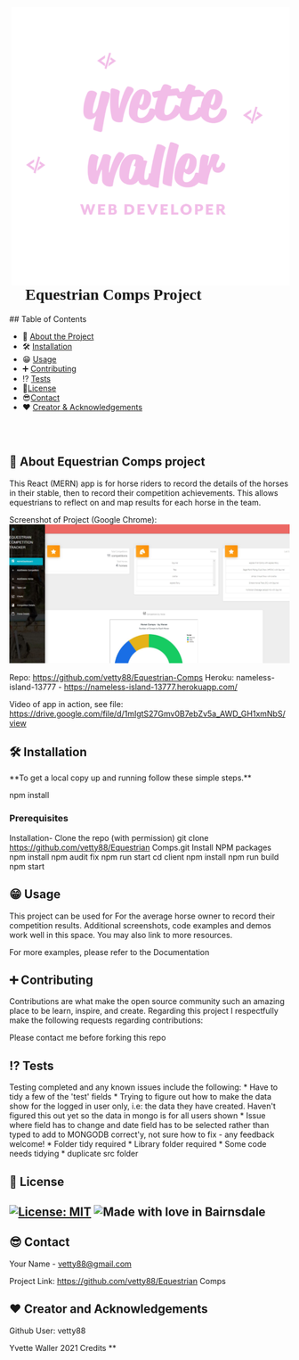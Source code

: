 

  <link rel="preconnect" href="https://fonts.googleapis.com">
<link rel="preconnect" href="https://fonts.gstatic.com" crossorigin>
<link href="https://fonts.googleapis.com/css2?family=Kaushan+Script&display=swap" rel="stylesheet">

<p>
    <img src="./YWlogo.png" align="right" height="500px" width="auto" alt="Logo"/>
<h1 style="font-family:Kaushan Script"> 🌟 Equestrian Comps Project 🌟 </h1>
 <!-- TABLE OF CONTENTS -->
## Table of Contents

* 🚀 [About the Project](#answers.project)
* 🛠️ [Installation](#installation)
* 😁 [Usage](#usage)
* ➕ [Contributing](#contributing)
* ⁉️ [Tests](#tests)
* 📑[License](#license)
* 😎[Contact](#contact)
* ❤️ [Creator & Acknowledgements](#acknowledgements)
</p>
<br><br>
<p>
<h2> 🚀 About Equestrian Comps project </h2>

  This React (MERN) app is for horse riders to record the details of the horses in their stable, then to record their competition achievements. This allows equestrians to reflect on and map results for each horse in the team.

  Screenshot of Project (Google Chrome): 
  ![Screenshot](./Screen.PNG?raw=true)

  Repo: https://github.com/vetty88/Equestrian-Comps
  Heroku: nameless-island-13777 - https://nameless-island-13777.herokuapp.com/

  Video of app in action, see file: https://drive.google.com/file/d/1mIgtS27Gmv0B7ebZv5a_AWD_GH1xmNbS/view
</p>
<p>
<h2> 🛠️ Installation </h2>
**To get a local copy up and running follow these simple steps.**

npm install

<h3> Prerequisites </h3>

Installation-
  Clone the repo (with permission)
    git clone https://github.com/vetty88/Equestrian Comps.git
  Install NPM packages
    npm install
    npm audit fix 
    npm run start 
    cd client 
    npm install 
    npm run build 
    npm start

<h2> 😁 Usage </h2>

This project can be used for For the average horse owner to record their competition results. Additional screenshots, code examples and demos work well in this space. You may also link to more resources.

For more examples, please refer to the Documentation

<h2> ➕ Contributing </h2>

Contributions are what make the open source community such an amazing place to be learn, inspire, and create. Regarding this project I respectfully make the following requests regarding contributions:
</p>
<p>

Please contact me before forking this repo

<h2> ⁉️ Tests </h2>
Testing completed and any known issues include the following:
* Have to tidy a few of the 'test' fields
* Trying to figure out how to make the data show for the logged in user only, i.e: the data they have created. Haven't figured this out yet so the data in mongo is for all users shown
* Issue where field has to change and date field has to be selected rather than typed to add to MONGODB correct'y, not sure how to fix - any feedback welcome! 
* Folder tidy required
* Library folder required
* Some code needs tidying
* duplicate src folder
 
<h2> 📑 License <h2>

[![License: MIT](https://img.shields.io/badge/License-MIT-yellow.svg)](https://opensource.org/licenses/MIT)
![Made with love in Bairnsdale ](https://madewithlove.now.sh/au?heart=true&template=plastic&text=Bairnsdale+)
</p>
<p>
<h2> 😎 Contact </h2>

Your Name - vetty88@gmail.com

Project Link: https://github.com/vetty88/Equestrian Comps

<h2> ❤️ Creator and Acknowledgements </h2>

Github User: vetty88


Yvette Waller 2021
Credits 
** </p>
